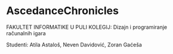 # AscedanceChronicles

FAKULTET INFORMATIKE U PULI
KOLEGIJ: Dizajn i programiranje računalnih igara

Studenti: Atila Astaloš, Neven Davidović, Zoran Gaćeša
